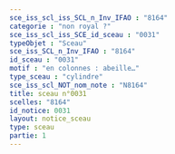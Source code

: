```yaml
---
sce_iss_scl_iss_SCL_n_Inv_IFAO : "8164"
categorie : "non royal ?"
sce_iss_scl_iss_SCE_id_sceau : "0031"
typeObjet : "Sceau"
sce_iss_SCL_n_Inv_IFAO : "8164"
id_sceau : "0031"
motif : "en colonnes : abeille…"
type_sceau : "cylindre"
sce_iss_scl_NOT_nom_note : "N8164"
title: sceau n°0031
scelles: "8164"
id_notice: 0031
layout: notice_sceau
type: sceau
partie: 1
---
```

